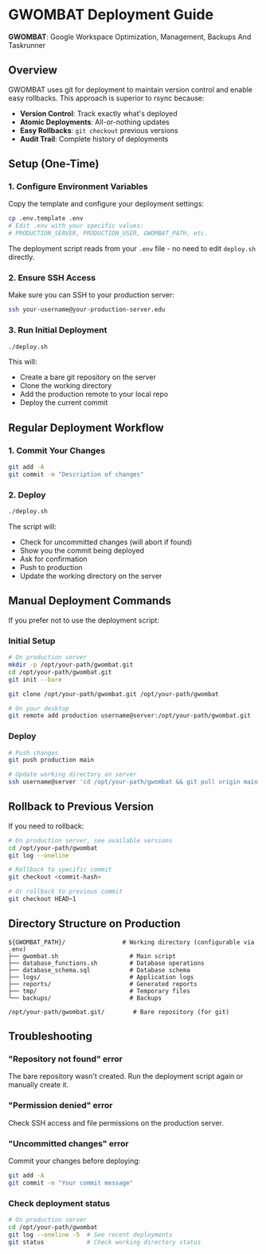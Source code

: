 # GWOMBAT Deployment Guide

**GWOMBAT**: Google Workspace Optimization, Management, Backups And Taskrunner

## Overview
GWOMBAT uses git for deployment to maintain version control and enable easy rollbacks. This approach is superior to rsync because:

- **Version Control**: Track exactly what's deployed
- **Atomic Deployments**: All-or-nothing updates  
- **Easy Rollbacks**: `git checkout` previous versions
- **Audit Trail**: Complete history of deployments

## Setup (One-Time)

### 1. Configure Environment Variables
Copy the template and configure your deployment settings:
```bash
cp .env.template .env
# Edit .env with your specific values:
# PRODUCTION_SERVER, PRODUCTION_USER, GWOMBAT_PATH, etc.
```

The deployment script reads from your `.env` file - no need to edit `deploy.sh` directly.

### 2. Ensure SSH Access
Make sure you can SSH to your production server:
```bash
ssh your-username@your-production-server.edu
```

### 3. Run Initial Deployment
```bash
./deploy.sh
```

This will:
- Create a bare git repository on the server
- Clone the working directory  
- Add the production remote to your local repo
- Deploy the current commit

## Regular Deployment Workflow

### 1. Commit Your Changes
```bash
git add -A
git commit -m "Description of changes"
```

### 2. Deploy
```bash
./deploy.sh
```

The script will:
- Check for uncommitted changes (will abort if found)
- Show you the commit being deployed
- Ask for confirmation
- Push to production
- Update the working directory on the server

## Manual Deployment Commands

If you prefer not to use the deployment script:

### Initial Setup
```bash
# On production server
mkdir -p /opt/your-path/gwombat.git
cd /opt/your-path/gwombat.git  
git init --bare

git clone /opt/your-path/gwombat.git /opt/your-path/gwombat

# On your desktop
git remote add production username@server:/opt/your-path/gwombat.git
```

### Deploy
```bash
# Push changes
git push production main

# Update working directory on server
ssh username@server 'cd /opt/your-path/gwombat && git pull origin main'
```

## Rollback to Previous Version

If you need to rollback:

```bash
# On production server, see available versions
cd /opt/your-path/gwombat
git log --oneline

# Rollback to specific commit
git checkout <commit-hash>

# Or rollback to previous commit
git checkout HEAD~1
```

## Directory Structure on Production

```
${GWOMBAT_PATH}/                # Working directory (configurable via .env)
├── gwombat.sh                    # Main script
├── database_functions.sh         # Database operations
├── database_schema.sql           # Database schema
├── logs/                         # Application logs
├── reports/                      # Generated reports  
├── tmp/                          # Temporary files
└── backups/                      # Backups

/opt/your-path/gwombat.git/        # Bare repository (for git)
```

## Troubleshooting

### "Repository not found" error
The bare repository wasn't created. Run the deployment script again or manually create it.

### "Permission denied" error  
Check SSH access and file permissions on the production server.

### "Uncommitted changes" error
Commit your changes before deploying:
```bash
git add -A
git commit -m "Your commit message"
```

### Check deployment status
```bash
# On production server
cd /opt/your-path/gwombat
git log --oneline -5  # See recent deployments
git status            # Check working directory status
```